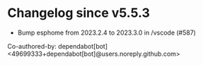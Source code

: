 # Changelog since v5.5.3
- Bump esphome from 2023.2.4 to 2023.3.0 in /vscode (#587)

Co-authored-by: dependabot[bot] <49699333+dependabot[bot]@users.noreply.github.com> 
